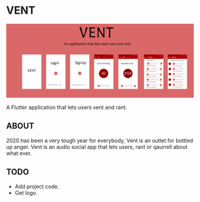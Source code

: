 # VENT
![](media/vent.png)

A Flutter application that lets users vent and rant.

## ABOUT
2020 has been a very tough year for everybody, Vent is an outlet for bottled up anger. Vent is an audio social app that lets users, rant or qaurrell about what ever.

## TODO
- Add project code.
- Get logo.

